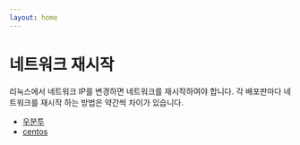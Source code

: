 ```yaml
---
layout: home
---
```


# 네트워크 재시작
리눅스에서 네트워크 IP를 변경하면 네트워크를 재시작하여야 합니다. 각 배포판마다 네트워크를 재시작 하는 방법은 약간씩 차이가 있습니다. 

* [우분투](ubuntu)
* [centos](centos)